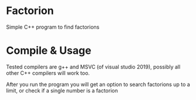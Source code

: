 # Factorion
Simple C++ program to find factorions

# Compile & Usage
Tested compilers are g++ and MSVC (of visual studio 2019), possibly all other C++ compilers will work too.

After you run the program you will get an option to search factorions up to a limit, or check if a single number is a factorion
